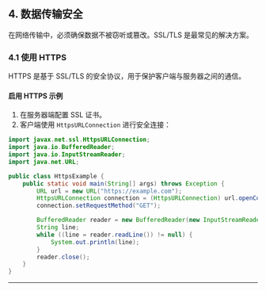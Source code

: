 ## **4. 数据传输安全**

在网络传输中，必须确保数据不被窃听或篡改。SSL/TLS 是最常见的解决方案。

### **4.1 使用 HTTPS**

HTTPS 是基于 SSL/TLS 的安全协议，用于保护客户端与服务器之间的通信。

#### **启用 HTTPS 示例**

1. 在服务器端配置 SSL 证书。
2. 客户端使用 `HttpsURLConnection` 进行安全连接：

```java
import javax.net.ssl.HttpsURLConnection;
import java.io.BufferedReader;
import java.io.InputStreamReader;
import java.net.URL;

public class HttpsExample {
    public static void main(String[] args) throws Exception {
        URL url = new URL("https://example.com");
        HttpsURLConnection connection = (HttpsURLConnection) url.openConnection();
        connection.setRequestMethod("GET");

        BufferedReader reader = new BufferedReader(new InputStreamReader(connection.getInputStream()));
        String line;
        while ((line = reader.readLine()) != null) {
            System.out.println(line);
        }
        reader.close();
    }
}
```

---